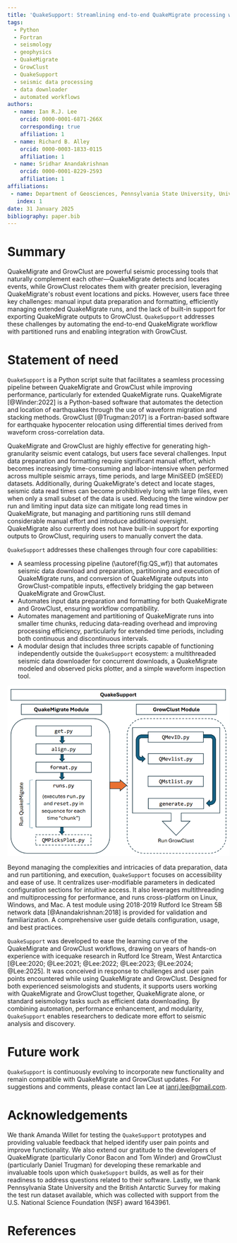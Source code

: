 ```yaml
---
title: 'QuakeSupport: Streamlining end-to-end QuakeMigrate processing with GrowClust integration'
tags:
  - Python
  - Fortran
  - seismology
  - geophysics
  - QuakeMigrate
  - GrowClust
  - QuakeSupport
  - seismic data processing
  - data downloader
  - automated workflows
authors:
  - name: Ian R.J. Lee
    orcid: 0000-0001-6871-266X
    corresponding: true
    affiliation: 1
  - name: Richard B. Alley
    orcid: 0000-0003-1833-0115
    affiliation: 1
  - name: Sridhar Anandakrishnan
    orcid: 0000-0001-8229-2593
    affiliation: 1
affiliations:
 - name: Department of Geosciences, Pennsylvania State University, University Park, PA, USA
   index: 1
date: 31 January 2025
bibliography: paper.bib
---
```


# Summary

QuakeMigrate and GrowClust are powerful seismic processing tools that naturally complement each other—QuakeMigrate detects and locates events, while GrowClust relocates them with greater precision, leveraging QuakeMigrate's robust event locations and picks. However, users face three key challenges: manual input data preparation and formatting, efficiently managing extended QuakeMigrate runs, and the lack of built-in support for exporting QuakeMigrate outputs to GrowClust. `QuakeSupport` addresses these challenges by automating the end-to-end QuakeMigrate workflow with partitioned runs and enabling integration with GrowClust.

# Statement of need

`QuakeSupport` is a Python script suite that facilitates a seamless processing pipeline between QuakeMigrate and GrowClust while improving performance, particularly for extended QuakeMigrate runs. QuakeMigrate [@Winder:2022] is a Python-based software that automates the detection and location of earthquakes through the use of waveform migration and stacking methods. GrowClust [@Trugman:2017] is a Fortran-based software for earthquake hypocenter relocation using differential times derived from waveform cross-correlation data.

QuakeMigrate and GrowClust are highly effective for generating high-granularity seismic event catalogs, but users face several challenges. Input data preparation and formatting require significant manual effort, which becomes increasingly time-consuming and labor-intensive when performed across multiple seismic arrays, time periods, and large MiniSEED (mSEED) datasets. Additionally, during QuakeMigrate's detect and locate stages, seismic data read times can become prohibitively long with large files, even when only a small subset of the data is used. Reducing the time window per run and limiting input data size can mitigate long read times in QuakeMigrate, but managing and partitioning runs still demand considerable manual effort and introduce additional oversight. QuakeMigrate also currently does not have built-in support for exporting outputs to GrowClust, requiring users to manually convert the data.

`QuakeSupport` addresses these challenges through four core capabilities:

+ A seamless processing pipeline (\autoref{fig:QS_wf}) that automates seismic data download and preparation, partitioning and execution of QuakeMigrate runs, and conversion of QuakeMigrate outputs into GrowClust-compatible inputs, effectively bridging the gap between QuakeMigrate and GrowClust.
+ Automates input data preparation and formatting for both QuakeMigrate and GrowClust, ensuring workflow compatibility.
+ Automates management and partitioning of QuakeMigrate runs into smaller time chunks, reducing data-reading overhead and improving processing efficiency, particularly for extended time periods, including both continuous and discontinuous intervals.
+ A modular design that includes three scripts capable of functioning independently outside the `QuakeSupport` ecosystem: a multithreaded seismic data downloader for concurrent downloads, a QuakeMigrate modeled and observed picks plotter, and a simple waveform inspection tool.

![`QuakeSupport` workflow, consisting of the QuakeMigrate and GrowClust modules. Arrows indicate the sequence for running the `QuakeSupport` scripts, with optional scripts enclosed in dashed boxes. Users interested in running only QuakeMigrate can omit the GrowClust module.\label{fig:QS_wf}](QS_wf.png)

Beyond managing the complexities and intricacies of data preparation, data and run partitioning, and execution, `QuakeSupport` focuses on accessibility and ease of use. It centralizes user-modifiable parameters in dedicated configuration sections for intuitive access. It also leverages multithreading and multiprocessing for performance, and runs cross-platform on Linux, Windows, and Mac. A test module using 2018-2019 Rutford Ice Stream 5B network data [@Anandakrishnan:2018] is provided for validation and familiarization. A comprehensive user guide details configuration, usage, and best practices.

`QuakeSupport` was developed to ease the learning curve of the QuakeMigrate and GrowClust workflows, drawing on years of hands-on experience with icequake research in Rutford Ice Stream, West Antarctica [@Lee:2020; @Lee:2021; @Lee:2022; @Lee:2023; @Lee:2024; @Lee:2025]. It was conceived in response to challenges and user pain points encountered while using QuakeMigrate and GrowClust. Designed for both experienced seismologists and students, it supports users working with QuakeMigrate and GrowClust together, QuakeMigrate alone, or standard seismology tasks such as efficient data downloading. By combining automation, performance enhancement, and modularity, `QuakeSupport` enables researchers to dedicate more effort to seismic analysis and discovery.

# Future work

`QuakeSupport` is continuously evolving to incorporate new functionality and remain compatible with QuakeMigrate and GrowClust updates. For suggestions and comments, please contact Ian Lee at [ianrj.lee@gmail.com](mailto:ianrj.lee@gmail.com).

# Acknowledgements

We thank Amanda Willet for testing the `QuakeSupport` prototypes and providing valuable feedback that helped identify user pain points and improve functionality. We also extend our gratitude to the developers of QuakeMigrate (particularly Conor Bacon and Tom Winder) and GrowClust (particularly Daniel Trugman) for developing these remarkable and invaluable tools upon which `QuakeSupport` builds, as well as for their readiness to address questions related to their software. Lastly, we thank Pennsylvania State University and the British Antarctic Survey for making the test run dataset available, which was collected with support from the U.S. National Science Foundation (NSF) award 1643961.

# References